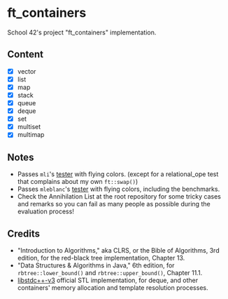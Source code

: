 # ft_containers
School 42's project "ft_containers" implementation.
## Content
- [x] vector
- [x] list
- [x] map
- [x] stack
- [x] queue
- [x] deque
- [x] set
- [x] multiset
- [x] multimap
## Notes
*	Passes `mli`'s [tester](https://github.com/mli42/containers_test) with flying colors. (except for a relational_ope test that complains about my own `ft::swap()`)
*   Passes `mleblanc`'s [tester](https://github.com/Mikastiv/ft_containers-terminator) with flying colors, including the benchmarks.
*	Check the Annihilation List at the root repository for some tricky cases and remarks so you can fail as many people as possible during the evaluation process!
## Credits
*	"Introduction to Algorithms," aka CLRS, or the Bible of Algorithms, 3rd edition, for the red-black tree implementation, Chapter 13.
*	"Data Structures & Algorithms in Java," 6th edition, for `rbtree::lower_bound()` and `rbtree::upper_bound()`, Chapter 11.1.
*	[libstdc++-v3](https://github.com/gcc-mirror/gcc/tree/master/libstdc%2B%2B-v3/include/bits) official STL implementation, for deque, and other containers' memory allocation and template resolution processes.
